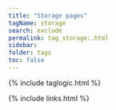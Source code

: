 ```yaml
---
title: "Storage pages"
tagName: storage
search: exclude
permalink: tag_storage:.html
sidebar:
folder: tags
toc: false
---
```

{% include taglogic.html %}

{% include links.html %}
